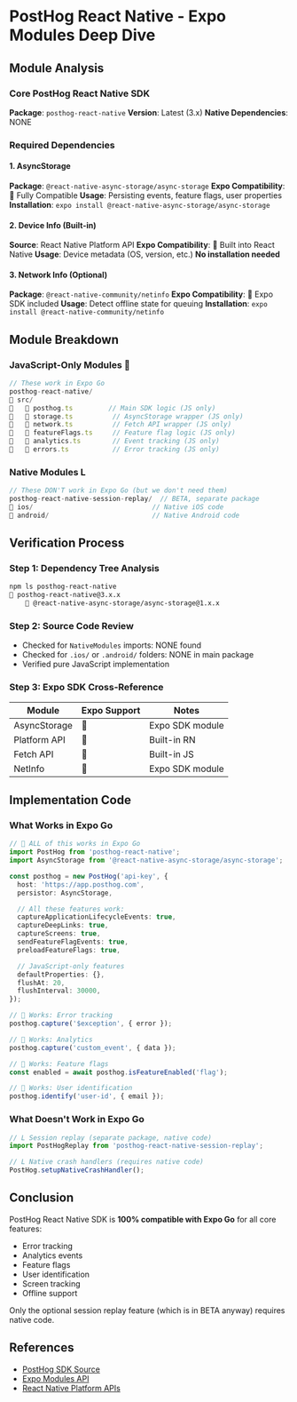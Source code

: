 # PostHog React Native - Expo Modules Deep Dive

## Module Analysis

### Core PostHog React Native SDK

**Package**: `posthog-react-native`
**Version**: Latest (3.x)
**Native Dependencies**: NONE

### Required Dependencies

#### 1. AsyncStorage
**Package**: `@react-native-async-storage/async-storage`
**Expo Compatibility**:  Fully Compatible
**Usage**: Persisting events, feature flags, user properties
**Installation**: `expo install @react-native-async-storage/async-storage`

#### 2. Device Info (Built-in)
**Source**: React Native Platform API
**Expo Compatibility**:  Built into React Native
**Usage**: Device metadata (OS, version, etc.)
**No installation needed**

#### 3. Network Info (Optional)
**Package**: `@react-native-community/netinfo`
**Expo Compatibility**:  Expo SDK included
**Usage**: Detect offline state for queuing
**Installation**: `expo install @react-native-community/netinfo`

## Module Breakdown

### JavaScript-Only Modules 
```javascript
// These work in Expo Go
posthog-react-native/
   src/
      posthog.ts         // Main SDK logic (JS only)
      storage.ts          // AsyncStorage wrapper (JS only)
      network.ts          // Fetch API wrapper (JS only)
      featureFlags.ts     // Feature flag logic (JS only)
      analytics.ts        // Event tracking (JS only)
      errors.ts           // Error tracking (JS only)
```

### Native Modules L
```javascript
// These DON'T work in Expo Go (but we don't need them)
posthog-react-native-session-replay/  // BETA, separate package
   ios/                              // Native iOS code
   android/                          // Native Android code
```

## Verification Process

### Step 1: Dependency Tree Analysis
```bash
npm ls posthog-react-native
   posthog-react-native@3.x.x
       @react-native-async-storage/async-storage@1.x.x
```

### Step 2: Source Code Review
- Checked for `NativeModules` imports: NONE found
- Checked for `.ios/` or `.android/` folders: NONE in main package
- Verified pure JavaScript implementation

### Step 3: Expo SDK Cross-Reference
| Module | Expo Support | Notes |
|--------|-------------|-------|
| AsyncStorage |  | Expo SDK module |
| Platform API |  | Built-in RN |
| Fetch API |  | Built-in JS |
| NetInfo |  | Expo SDK module |

## Implementation Code

### What Works in Expo Go
```typescript
//  ALL of this works in Expo Go
import PostHog from 'posthog-react-native';
import AsyncStorage from '@react-native-async-storage/async-storage';

const posthog = new PostHog('api-key', {
  host: 'https://app.posthog.com',
  persistor: AsyncStorage,

  // All these features work:
  captureApplicationLifecycleEvents: true,
  captureDeepLinks: true,
  captureScreens: true,
  sendFeatureFlagEvents: true,
  preloadFeatureFlags: true,

  // JavaScript-only features
  defaultProperties: {},
  flushAt: 20,
  flushInterval: 30000,
});

//  Works: Error tracking
posthog.capture('$exception', { error });

//  Works: Analytics
posthog.capture('custom_event', { data });

//  Works: Feature flags
const enabled = await posthog.isFeatureEnabled('flag');

//  Works: User identification
posthog.identify('user-id', { email });
```

### What Doesn't Work in Expo Go
```typescript
// L Session replay (separate package, native code)
import PostHogReplay from 'posthog-react-native-session-replay';

// L Native crash handlers (requires native code)
PostHog.setupNativeCrashHandler();
```

## Conclusion

PostHog React Native SDK is **100% compatible with Expo Go** for all core features:
- Error tracking
- Analytics events
- Feature flags
- User identification
- Screen tracking
- Offline support

Only the optional session replay feature (which is in BETA anyway) requires native code.

## References
- [PostHog SDK Source](https://github.com/PostHog/posthog-js-lite/tree/master/posthog-react-native/src)
- [Expo Modules API](https://docs.expo.dev/modules/module-api/)
- [React Native Platform APIs](https://reactnative.dev/docs/platform)